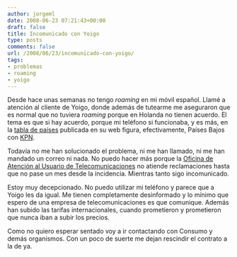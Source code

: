 ```yaml
---
author: jorgeml
date: 2008-06-23 07:21:43+00:00
draft: false
title: Incomunicado con Yoigo
type: posts
comments: false
url: /2008/06/23/incomunicado-con-yoigo/
tags:
- problemas
- roaming
- yoigo
---
```


Desde hace unas semanas no tengo _roaming_ en mi móvil español. Llamé a atención al cliente de Yoigo, donde además de tutearme me aseguraron que es normal que no tuviera _roaming_ porque en Holanda no tienen acuerdo. El tema es que si hay acuerdo, porque mi teléfono si funcionaba, y es más, en la [tabla de países](http://www.yoigo.com/tarifas/internacionales.php#2) publicada en su web figura, efectivamente, Países Bajos con [KPN](http://www.kpn.com/).

Todavía no me han solucionado el problema, ni me han llamado, ni me han mandado un correo ni nada. No puedo hacer más porque la [Oficina de Atención al Usuario de Telecomunicaciones](http://www.usuariosteleco.es/) no atiende reclamaciones hasta que no pase un mes desde la incidencia. Mientras tanto sigo incomunicado.

Estoy muy decepcionado. No puedo utilizar mi teléfono y parece que a Yoigo les da igual. Me tienen completamente desinformado y lo mínimo que espero de una empresa de telecomunicaciones es que comunique. Además han subido las tarifas internacionales, cuando prometieron y prometieron que nunca iban a subir los precios.

Como no quiero esperar sentado voy a ir contactando con Consumo y demás organismos. Con un poco de suerte me dejan rescindir el contrato a la de ya.
